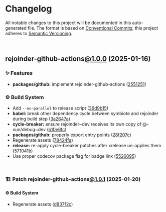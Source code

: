 # Changelog

All notable changes to this project will be documented in this auto-generated
file. The format is based on [Conventional Commits][1];
this project adheres to [Semantic Versioning][2].

<br />

## rejoinder-github-actions[@1.0.0][3] (2025-01-16)

### ✨ Features

- **packages/github:** implement rejoinder-github-actions ([2551251][4])

### ⚙️ Build System

- Add `--no-parallel` to release script ([36d9b15][5])
- **babel:** break other dependency cycle between symbiote and rejoinder during build step ([3a2647a][6])
- **cycle-breaker:** ensure rejoinder\~dev receives its own copy of @-xun/debug\~dev ([b10e6fc][7])
- **packages/github:** properly export entry points ([28f207c][8])
- Regenerate assets ([78424fa][9])
- **release:** re-apply cycle-breaker patches after xrelease un-applies them ([571041b][10])
- Use proper codecov package flag for badge link ([5526095][11])

<br />

### 🏗️ Patch rejoinder-github-actions[@1.0.1][12] (2025-01-20)

#### ⚙️ Build System

- Regenerate assets ([d837f2c][13])

[1]: https://conventionalcommits.org
[2]: https://semver.org
[3]: https://github.com/Xunnamius/rejoinder/compare/rejoinder-github-actions@0.0.0-init...rejoinder-github-actions@1.0.0
[4]: https://github.com/Xunnamius/rejoinder/commit/25512516e21add20497e52d758b03f89019dba1c
[5]: https://github.com/Xunnamius/rejoinder/commit/36d9b15a656e1eed5a50cdfe7fe502a22f0aa57f
[6]: https://github.com/Xunnamius/rejoinder/commit/3a2647a4383d23c44984f5fba72936f803375d01
[7]: https://github.com/Xunnamius/rejoinder/commit/b10e6fc514367aef02468efe7382c2a09b7d45d5
[8]: https://github.com/Xunnamius/rejoinder/commit/28f207c6ba64b9a63e6d2be34865f901fe3109ac
[9]: https://github.com/Xunnamius/rejoinder/commit/78424fa8f7badb679969f17dc434d2444f557d0d
[10]: https://github.com/Xunnamius/rejoinder/commit/571041bf4746363a1355f6eb2e03d6c31e5b0a18
[11]: https://github.com/Xunnamius/rejoinder/commit/5526095585c560786bb4716fe2181814ff33c2ac
[12]: https://github.com/Xunnamius/rejoinder/compare/rejoinder-github-actions@1.0.0...rejoinder-github-actions@1.0.1
[13]: https://github.com/Xunnamius/rejoinder/commit/d837f2cf51d0f744b1acb9f03c50dbfbe4361561
